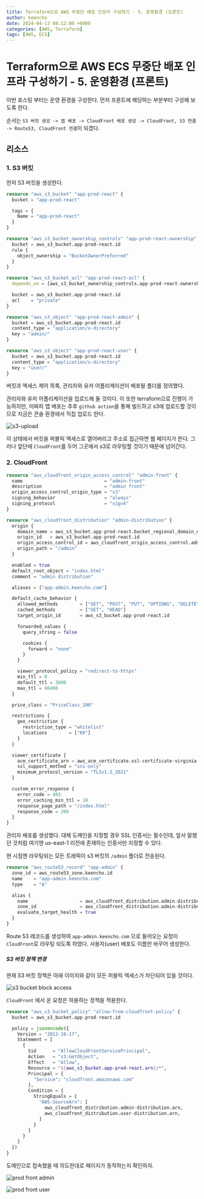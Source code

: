```yaml
---
title: Terraform으로 AWS 무중단 배포 인프라 구성하기 - 5. 운영환경 (프론트)
author: keencho
date: 2024-04-13 08:12:00 +0900
categories: [AWS, Terraform]
tags: [AWS, ECS]
---
```


# **Terraform으로 AWS ECS 무중단 배포 인프라 구성하기 - 5. 운영환경 (프론트)**
이번 포스팅 부터는 운영 환경을 구성한다. 먼저 프론트에 해당하는 부분부터 구성해 보도록 한다.

순서는 `S3 버킷 생성 -> 앱 배포 -> CloudFront 배포 생성 -> CloudFront, S3 연결 -> Route53, CloudFront 연결`이 되겠다.

## **리소스**
### **1. S3 버킷**
먼저 S3 버킷을 생성한다.

```terraform
resource "aws_s3_bucket" "app-prod-react" {
  bucket = "app-prod-react"

  tags = {
    Name = "app-prod-react"
  }
}

resource "aws_s3_bucket_ownership_controls" "app-prod-react-ownership" {
  bucket = aws_s3_bucket.app-prod-react.id
  rule {
    object_ownership = "BucketOwnerPreferred"
  }
}

resource "aws_s3_bucket_acl" "app-prod-react-acl" {
  depends_on = [aws_s3_bucket_ownership_controls.app-prod-react-ownership]

  bucket = aws_s3_bucket.app-prod-react.id
  acl    = "private"
}

resource "aws_s3_object" "app-prod-react-admin" {
  bucket = aws_s3_bucket.app-prod-react.id
  content_type = "application/x-directory"
  key = "admin/"
}

resource "aws_s3_object" "app-prod-react-user" {
  bucket = aws_s3_bucket.app-prod-react.id
  content_type = "application/x-directory"
  key = "user/"
}
```

버킷과 엑세스 제어 목록, 관리자와 유저 어플리케이션이 배포될 폴더를 정의했다.

관리자와 유저 어플리케이션을 업로드해 둘 것이다. 이 또한 terraform으로 진행이 가능하지만, 어짜피 앱 배포는 추후 `github action`을 통해 빌드하고 s3에 업로드할 것이므로 지금은 콘솔 환경에서 직접 업로드 한다.

![s3-upload](/assets/img/custom/terraform-aws-infra/s3-upload.png)

이 상태에서 버킷을 퍼블릭 액세스로 열어버리고 주소로 접근하면 웹 페이지가 뜬다. 그러나 앞단에 `CloudFront`를 두어 그곳에서 s3로 라우팅할 것이기 때문에 넘어간다.

### **2. CloudFront**
```terraform
resource "aws_cloudfront_origin_access_control" "admin-front" {
  name                              = "admin-front"
  description                       = "admin front"
  origin_access_control_origin_type = "s3"
  signing_behavior                  = "always"
  signing_protocol                  = "sigv4"
}

resource "aws_cloudfront_distribution" "admin-distribution" {
  origin {
    domain_name = aws_s3_bucket.app-prod-react.bucket_regional_domain_name
    origin_id   = aws_s3_bucket.app-prod-react.id
    origin_access_control_id = aws_cloudfront_origin_access_control.admin-front.id
    origin_path = "/admin"
  }

  enabled = true
  default_root_object = "index.html"
  comment = "admin distribution"

  aliases = ["app-admin.keencho.com"]

  default_cache_behavior {
    allowed_methods        = ["GET", "POST", "PUT", "OPTIONS", "DELETE", "PATCH", "HEAD"]
    cached_methods         = ["GET", "HEAD"]
    target_origin_id       = aws_s3_bucket.app-prod-react.id

    forwarded_values {
      query_string = false

      cookies {
        forward = "none"
      }
    }

    viewer_protocol_policy = "redirect-to-https"
    min_ttl = 0
    default_ttl = 3600
    max_ttl = 86400
  }

  price_class = "PriceClass_100"

  restrictions {
    geo_restriction {
      restriction_type = "whitelist"
      locations        = ["KR"]
    }
  }

  viewer_certificate {
    acm_certificate_arn = aws_acm_certificate.ssl-certificate-virginia.arn
    ssl_support_method = "sni-only"
    minimum_protocol_version = "TLSv1.2_2021"
  }

  custom_error_response {
    error_code = 403
    error_caching_min_ttl = 10
    response_page_path = "/index.html"
    response_code = 200
  }
}
```

관리자 배포를 생성했다. 대체 도메인을 지정할 경우 SSL 인증서는 필수인데, 앞서 말했던 것처럼 여기엔 us-east-1 리전에 존재하는 인증서만 지정할 수 있다.

현 시점엔 라우팅되는 모든 트래픽이 s3 버킷의 `/admin` 폴더로 전송된다.

```terraform
resource "aws_route53_record" "app-admin" {
  zone_id = aws_route53_zone.keencho.id
  name    = "app-admin.keencho.com"
  type    = "A"

  alias {
    name                   = aws_cloudfront_distribution.admin-distribution.domain_name
    zone_id                = aws_cloudfront_distribution.admin-distribution.hosted_zone_id
    evaluate_target_health = true
  }
}
```

Route 53 레코드를 생성하여 `app-admin.keencho.com` 으로 들어오는 요청이 `CloudFront`로 라우팅 되도록 하였다. 사용자(user) 배포도 이름만 바꾸어 생성한다.

##### **S3 버킷 정책 변경**
현재 S3 버킷 정책은 아래 이미지와 같이 모든 퍼블릭 엑세스가 차단되어 있을 것이다.

![s3 bucket block access](/assets/img/custom/terraform-aws-infra/s3-bucket-block-access.png)

`CloudFront` 에서 온 요청은 허용하는 정책을 적용한다.

```terraform
resource "aws_s3_bucket_policy" "allow-from-cloudfront-policy" {
  bucket = aws_s3_bucket.app-prod-react.id

  policy = jsonencode({
    Version = "2012-10-17",
    Statement = [
      {
        Sid      = "AllowCloudFrontServicePrincipal",
        Action   = "s3:GetObject",
        Effect   = "Allow",
        Resource = "${aws_s3_bucket.app-prod-react.arn}/*",
        Principal = {
          "Service": "cloudfront.amazonaws.com"
        },
        Condition = {
          StringEquals = {
            "AWS:SourceArn": [
              aws_cloudfront_distribution.admin-distribution.arn,
              aws_cloudfront_distribution.user-distribution.arn,
            ]
          }
        }
      }
    ]
  })
}
```

도메인으로 접속했을 때 의도한대로 페이지가 동작하는지 확인하자.

![prod front admin](/assets/img/custom/terraform-aws-infra/prod-front1.png)

![prod front user](/assets/img/custom/terraform-aws-infra/prod-front2.png)


